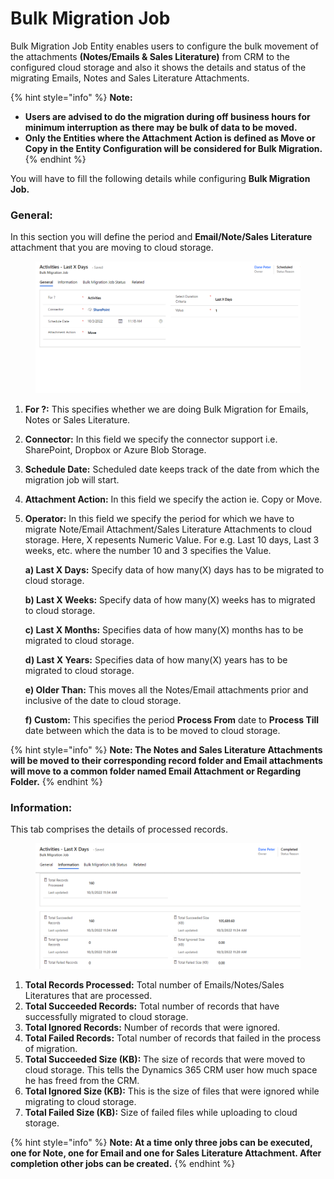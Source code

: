 # Bulk Migration Job

Bulk Migration Job Entity enables users to configure the bulk movement of the attachments **(Notes/Emails & Sales Literature)** from CRM to the configured cloud storage and also it shows the details and status of the migrating Emails, Notes and Sales Literature Attachments.

{% hint style="info" %}
**Note:**

* **Users are advised to do the migration during off business hours for minimum interruption as there may be bulk of data to be moved.**
* **Only the Entities where the Attachment Action is defined as Move or Copy in the Entity Configuration will be considered for Bulk Migration.**
{% endhint %}

You will have to fill the following details while configuring **Bulk Migration Job.**

### **General:**

In this section you will define the period and **Email/Note/Sales Literature** attachment that you are moving to cloud storage.

<figure><img src="../../.gitbook/assets/Bulk Migration- slide 22.png" alt=""><figcaption></figcaption></figure>

1. **For ?:** This specifies whether we are doing Bulk Migration for Emails, Notes or Sales Literature.&#x20;
2. **Connector:** In this field we specify the connector support i.e. SharePoint, Dropbox or Azure Blob Storage.&#x20;
3. **Schedule Date:** Scheduled date keeps track of the date from which the migration job will start.
4. **Attachment Action:** In this field we specify the action ie. Copy or Move.
5.  **Operator:** In this field we specify the period for which we have to migrate Note/Email Attachment/Sales Literature Attachments to cloud storage. Here, X repesents  Numeric Value. For e.g. Last 10 days, Last 3 weeks, etc. where the number 10 and 3 specifies the Value.&#x20;

    **a)    Last X Days:** Specify data of how many(X) days has to be migrated to cloud storage.

    **b)    Last X Weeks:** Specify data of how many(X) weeks has to migrated to cloud storage.

    **c)    Last X Months:** Specifies data of how many(X) months has to be migrated to cloud storage.

    **d)    Last X Years:** Specifies data of how many(X) years has to be migrated to cloud storage.

    **e)    Older Than:** This moves all the Notes/Email attachments prior and inclusive of the date to cloud storage. &#x20;

    **f)    Custom:** This specifies the period **Process From** date to **Process Till** date between which the data is to be moved to cloud storage.

{% hint style="info" %}
**Note: The Notes and Sales Literature Attachments will be moved to their corresponding record folder and Email attachments will move to a common folder named Email Attachment or Regarding Folder.**
{% endhint %}

### Information:

This tab comprises the details of processed records.

<figure><img src="../../.gitbook/assets/Bulk Migration- slide 22 image 2.png" alt=""><figcaption></figcaption></figure>

1. **Total Records Processed:** Total number of Emails/Notes/Sales Literatures that are processed.&#x20;
2. **Total Succeeded Records:** Total number of records that have successfully migrated to cloud storage.
3. **Total Ignored Records:** Number of records that were ignored.&#x20;
4. **Total Failed Records:** Total number of records that failed in the process of migration.&#x20;
5. **Total Succeeded Size (KB):** The size of records that were moved to cloud storage. This tells the Dynamics 365 CRM user how much space he has freed from the CRM.&#x20;
6. **Total Ignored Size (KB):** This is the size of files that were ignored while migrating to cloud storage.&#x20;
7. **Total Failed Size (KB):** Size of failed files while uploading to cloud storage.

{% hint style="info" %}
**Note: At a time only three jobs can be executed, one for Note, one for Email and one for Sales Literature Attachment. After completion other jobs can be created.**
{% endhint %}
